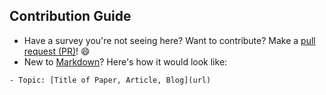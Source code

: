 ## Contribution Guide

- Have a survey you're not seeing here? Want to contribute? Make a [pull request (PR)](https://github.com/Berlin-Law-code/awesome-fdc-survey/pulls)! 😄
- New to [Markdown](https://www.markdownguide.org/cheat-sheet/)? Here's how it would look like:

```
- Topic: [Title of Paper, Article, Blog](url)
```
